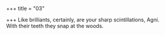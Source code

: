 +++
title = "03"

+++
Like brilliants, certainly, are your sharp scintillations, Agni.  
With their teeth they snap at the woods.  